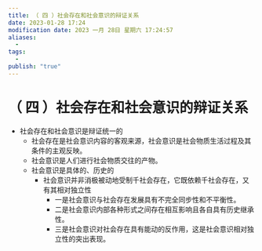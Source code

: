 ```yaml
---
title: （ 四 ）社会存在和社会意识的辩证关系
date: 2023-01-28 17:24
modification date: 2023 一月 28日 星期六 17:24:57
aliases:
  - 
tags:
  - 
publish: "true"
---
```


# （ 四 ）社会存在和社会意识的辩证关系

- 社会存在和社会意识是辩证统一的
	- 社会存在是社会意识内容的客观来源，社会意识是社会物质生活过程及其条件的主观反映。
	- 社会意识是人们进行社会物质交往的产物。
	- 社会意识是具体的、历史的
		- 社会意识并非消极被动地受制千社会存在，它既依赖千社会存在，又有其相对独立性
			- 一是社会意识与社会存在发展具有不完全同步性和不平衡性。
			- 二是社会意识内部各种形式之间存在相互影响且各自具有历史继承性。
			- 三是社会意识对社会存在具有能动的反作用，这是社会意识相对独立性的突出表现。